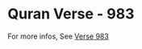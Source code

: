 # Quran Verse - 983 

For more infos, See [Verse 983](https://www.quranbookk.com/quran/search?q=983)